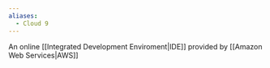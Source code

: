 ```yaml
---
aliases:
  - Cloud 9
---
```


An online [[Integrated Development Enviroment|IDE]] provided by [[Amazon Web Services|AWS]]
